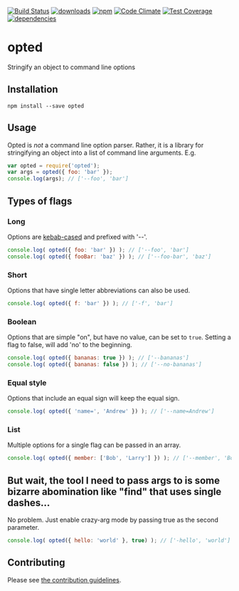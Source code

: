 [![Build Status](https://travis-ci.org/tandrewnichols/opted.png)](https://travis-ci.org/tandrewnichols/opted) [![downloads](http://img.shields.io/npm/dm/opted.svg)](https://npmjs.org/package/opted) [![npm](http://img.shields.io/npm/v/opted.svg)](https://npmjs.org/package/opted) [![Code Climate](https://codeclimate.com/github/tandrewnichols/opted/badges/gpa.svg)](https://codeclimate.com/github/tandrewnichols/opted) [![Test Coverage](https://codeclimate.com/github/tandrewnichols/opted/badges/coverage.svg)](https://codeclimate.com/github/tandrewnichols/opted) [![dependencies](https://david-dm.org/tandrewnichols/opted.png)](https://david-dm.org/tandrewnichols/opted)

# opted

Stringify an object to command line options

## Installation

`npm install --save opted`

## Usage

Opted is _not_ a command line option parser. Rather, it is a library for stringifying an object into a list of command line arguments. E.g.

```js
var opted = require('opted');
var args = opted({ foo: 'bar' });
console.log(args); // ['--foo', 'bar']
```

## Types of flags

### Long

Options are [kebab-cased](https://lodash.com/docs#kebabCase) and prefixed with '--'.

```js
console.log( opted({ foo: 'bar' }) ); // ['--foo', 'bar']
console.log( opted({ fooBar: 'baz' }) ); // ['--foo-bar', 'baz']
```

### Short

Options that have single letter abbreviations can also be used.

```js
console.log( opted({ f: 'bar' }) ); // ['-f', 'bar']
```

### Boolean

Options that are simple "on", but have no value, can be set to `true`. Setting a flag to false, will add 'no' to the beginning.

```js
console.log( opted({ bananas: true }) ); // ['--bananas']
console.log( opted({ bananas: false }) ); // ['--no-bananas']
```

### Equal style

Options that include an equal sign will keep the equal sign.

```js
console.log( opted({ 'name=', 'Andrew' }) ); // ['--name=Andrew']
```

### List

Multiple options for a single flag can be passed in an array.

```js
console.log( opted({ member: ['Bob', 'Larry'] }) ); // ['--member', 'Bob', '--member', 'Larry']
```

## But wait, the tool I need to pass args to is some bizarre abomination like "find" that uses single dashes...

No problem. Just enable crazy-arg mode by passing true as the second parameter.

```js
console.log( opted({ hello: 'world' }, true) ); // ['-hello', 'world']
```

## Contributing

Please see [the contribution guidelines](CONTRIBUTING.md).
